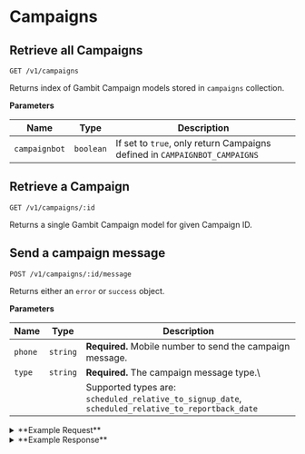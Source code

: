 # Campaigns

## Retrieve all Campaigns 

```
GET /v1/campaigns
```

Returns index of Gambit Campaign models stored in `campaigns` collection.

**Parameters**

Name | Type | Description
--- | --- | ---
`campaignbot` | `boolean` | If set to `true`, only return Campaigns defined in `CAMPAIGNBOT_CAMPAIGNS`

## Retrieve a Campaign

```
GET /v1/campaigns/:id
```

Returns a single Gambit Campaign model for given Campaign ID.

## Send a campaign message

```
POST /v1/campaigns/:id/message
```

Returns either an `error` or `success` object.

**Parameters**

Name | Type | Description
--- | --- | ---
`phone` | `string` | **Required.** Mobile number to send the campaign message.
`type`  | `string` | **Required.** The campaign message type.\
        |          | Supported types are: `scheduled_relative_to_signup_date`, `scheduled_relative_to_reportback_date`


<details>
<summary>**Example Request**</summary>
```
curl http://localhost:5000/v1/campaigns/4944/message \
     -H "x-gambit-api-key: totallysecret" \
     -H "Accept: application/json" \
     -H "Content-Type: application/json" \
     -d '{"phone": "5555555511", "type": "scheduled_relative_to_signup_date"}'
```
</details>

<details>
<summary>**Example Response**</summary>
```
{"success":{"code":200,"message":"Sent text for 46 scheduled_relative_to_signup_date to 5555555511"}}
```
</details>
